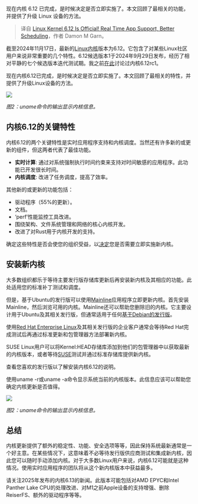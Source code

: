 
<!--
title: Linux内核6.12正式发布！支持实时应用，改进调度
cover: https://cdn.thenewstack.io/media/2024/07/ecabf01c-cornelius-ventures-ak81vc-kcf4-unsplash-linux.jpg
-->

现在内核 6.12 已完成，是时候决定是否立即实施了。本文回顾了最相关的功能，并提供了升级 Linux 设备的方法。

> 译自 [Linux Kernel 6.12 Is Official! Real Time App Support, Better Scheduling](https://thenewstack.io/linux-kernel-6-12-is-official-real-time-app-support-better-scheduling/)，作者 Damon M Garn。

截至2024年11月17日，最新的[Linux内核](https://www.kernel.org/)版本为6.12。它包含了对某些Linux社区用户来说非常重要的几个特性。6.12候选版本1于2024年9月29日发布，经历了相对平静的七个候选版本迭代测试期。我之前[在此](https://thenewstack.io/linux-kernel-6-12-prepped-for-superior-scheduling-real-time-ops/)讨论过内核6.12rc1。

现在内核6.12已完成，是时候决定是否立即实施了。本文回顾了最相关的特性，并提供了升级Linux设备的方法。

![](https://cdn.thenewstack.io/media/2024/11/9435442a-button.png)

*图2：uname命令的输出显示内核信息。*

## 内核6.12的关键特性

内核6.12的两个关键特性是实时应用程序支持和内核调度。当然还有许多新的或更新的组件，但这两者代表了最佳功能。

- **实时计算**: 通过对系统强制执行时间约束来支持对时间敏感的应用程序。此功能已开发很长时间。
- **内核调度**: 改进了任务调度，提高了效率。

其他新的或更新的功能包括：

- 驱动程序（55%的更新）。
- 文档。
- ‘perf’性能监控工具改进。
- 围绕架构、文件系统管理和网络的核心内核开发。
- 改进了对Rust用于内核开发的支持。

确定这些特性是否会使您的组织受益，以[决定](https://thenewstack.io/learning-linux-start-here/)您是否需要立即实施新内核。

## 安装新内核

大多数组织都乐于等待主要发行版存储库更新后再安装新内核及其相应的功能。此处适用您的标准补丁测试和调度。

但是，基于Ubuntu的发行版可以使用[Mainline](https://github.com/bkw777/mainline)应用程序立即更新内核。首先安装Mainline，然后浏览可用的内核。Mainline还可以帮助您删除旧的内核。它主要设计用于Ubuntu及其相关发行版，但通常适用于任何[基于Debian的发行版](https://thenewstack.io/debian-retools-apt-for-superior-dependency-management/)。

使用[Red Hat Enterprise Linux](https://thenewstack.io/red-hat-enterprise-linux-9-5-arrives-with-enhanced-ai-support-and-automation/)及其相关发行版的企业客户通常会等待Red Hat完成测试后再通过标准更新和包管理器方法部署新内核。

SUSE Linux用户可以将Kernel:HEAD存储库添加到他们的包管理器中以获取最新的内核版本，或者等待[SUSE](https://thenewstack.io/linux-and-cloud-native-security-suses-strategy/)测试并通过标准存储库提供新内核。

查看您喜欢的发行版以了解安装内核6.12的说明。

使用uname -r或uname -a命令显示系统当前的内核版本。此信息应该可以帮助您确定内核更新是否值得。

![](https://cdn.thenewstack.io/media/2024/11/beef35d6-uname.png)

*图2：uname命令的输出显示内核信息。*

## 总结

内核更新提供了额外的稳定性、功能、安全选项等等，因此保持系统最新通常是一个好主意。在某些情况下，这意味着不必等待发行版供应商测试和集成新内核，因此您可以随时手动添加内核。对于大多数Linux用户来说，内核6.12可能就是这种情况。使用实时应用程序的团队将从这个新内核版本中获益最多。

请关注2025年发布的内核6.13的新闻。此版本可能包括对AMD EPYC和Intel Panther Lake CPU的处理改进、对M1之前Apple设备的支持增强、删除ReiserFS、额外的驱动程序等等。
